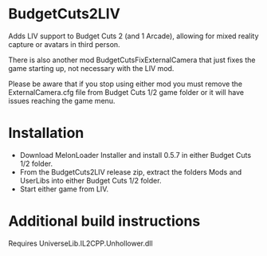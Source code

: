 # BudgetCuts2LIV
Adds LIV support to Budget Cuts 2 (and 1 Arcade), allowing for mixed reality capture or avatars in third person.

There is also another mod BudgetCutsFixExternalCamera that just fixes the game starting up, not necessary with the LIV mod.

Please be aware that if you stop using either mod you must remove the ExternalCamera.cfg file from Budget Cuts 1/2 game folder or it will have issues reaching the game menu.

# Installation
- Download MelonLoader Installer and install 0.5.7 in either Budget Cuts 1/2 folder.
- From the BudgetCuts2LIV release zip, extract the folders Mods and UserLibs into either Budget Cuts 1/2 folder. 
- Start either game from LIV.

# Additional build instructions
Requires UniverseLib.IL2CPP.Unhollower.dll

